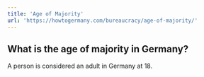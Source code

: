 ```yaml
---
title: 'Age of Majority'
url: 'https://howtogermany.com/bureaucracy/age-of-majority/'
---
```


## What is the age of majority in Germany?

A person is considered an adult in Germany at 18.